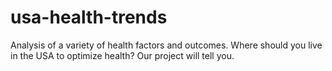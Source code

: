 # usa-health-trends
Analysis of a variety of health factors and outcomes. Where should you live in the USA to optimize health? Our project will tell you. 
